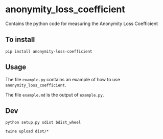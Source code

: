 # anonymity_loss_coefficient
Contains the python code for measuring the Anonymity Loss Coefficient

## To install

`pip install anonymity-loss-coefficient`

## Usage

The file `example.py` contains an example of how to use `anonymity_loss_coefficient`. 

The file `example.md` is the output of `example.py`.

## Dev

`python setup.py sdist bdist_wheel`

`twine upload dist/*`